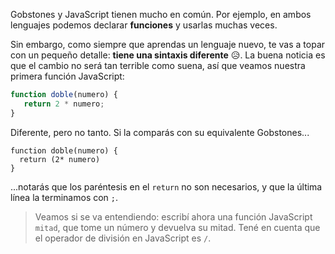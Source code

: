 Gobstones y JavaScript tienen mucho en común. Por ejemplo, en ambos lenguajes podemos declarar **funciones** y usarlas muchas veces. 

Sin embargo, como siempre que aprendas un lenguaje nuevo, te vas a topar con un pequeño detalle: **tiene una sintaxis diferente** :disappointed_relieved:. La buena noticia es que el cambio no será tan terrible como suena, así que veamos nuestra primera función JavaScript: 

```javascript
function doble(numero) {
   return 2 * numero;
}
```

Diferente, pero no tanto. Si la comparás con su equivalente Gobstones...

```gobstones
function doble(numero) {
  return (2* numero)
}
```

...notarás que los paréntesis en el `return` no son necesarios, y que la última línea la terminamos con `;`.

> Veamos si se va entendiendo: escribí ahora una función JavaScript `mitad`, que tome un número y devuelva su mitad. Tené en cuenta que el operador de división en JavaScript es `/`.

